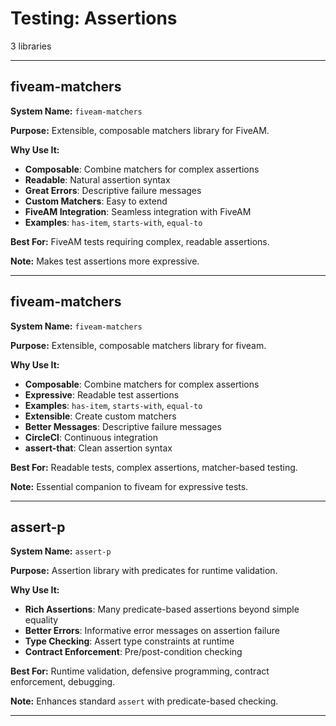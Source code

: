 # Testing: Assertions

3 libraries

---

## fiveam-matchers

**System Name:** `fiveam-matchers`

**Purpose:** Extensible, composable matchers library for FiveAM.

**Why Use It:**
- **Composable**: Combine matchers for complex assertions
- **Readable**: Natural assertion syntax
- **Great Errors**: Descriptive failure messages
- **Custom Matchers**: Easy to extend
- **FiveAM Integration**: Seamless integration with FiveAM
- **Examples**: `has-item`, `starts-with`, `equal-to`

**Best For:** FiveAM tests requiring complex, readable assertions.

**Note:** Makes test assertions more expressive.

---


## fiveam-matchers

**System Name:** `fiveam-matchers`

**Purpose:** Extensible, composable matchers library for fiveam.

**Why Use It:**
- **Composable**: Combine matchers for complex assertions
- **Expressive**: Readable test assertions
- **Examples**: `has-item`, `starts-with`, `equal-to`
- **Extensible**: Create custom matchers
- **Better Messages**: Descriptive failure messages
- **CircleCI**: Continuous integration
- **assert-that**: Clean assertion syntax

**Best For:** Readable tests, complex assertions, matcher-based testing.

**Note:** Essential companion to fiveam for expressive tests.

---


## assert-p

**System Name:** `assert-p`

**Purpose:** Assertion library with predicates for runtime validation.

**Why Use It:**
- **Rich Assertions**: Many predicate-based assertions beyond simple equality
- **Better Errors**: Informative error messages on assertion failure
- **Type Checking**: Assert type constraints at runtime
- **Contract Enforcement**: Pre/post-condition checking

**Best For:** Runtime validation, defensive programming, contract enforcement, debugging.

**Note:** Enhances standard `assert` with predicate-based checking.

---


